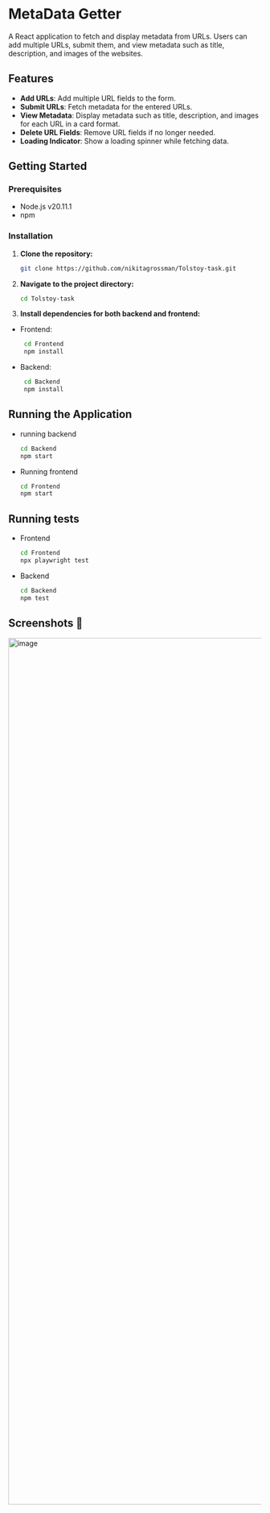 # MetaData Getter

A React application to fetch and display metadata from URLs. Users can add multiple URLs, submit them, and view metadata such as title, description, and images of the websites.

## Features

- **Add URLs**: Add multiple URL fields to the form.
- **Submit URLs**: Fetch metadata for the entered URLs.
- **View Metadata**: Display metadata such as title, description, and images for each URL in a card format.
- **Delete URL Fields**: Remove URL fields if no longer needed.
- **Loading Indicator**: Show a loading spinner while fetching data.

## Getting Started

### Prerequisites

- Node.js v20.11.1
- npm

### Installation

1. **Clone the repository:**

   ```bash
   git clone https://github.com/nikitagrossman/Tolstoy-task.git

2. **Navigate to the project directory:**

   ```bash
   cd Tolstoy-task
   
3. **Install dependencies for both backend and frontend:**
   
 - Frontend:
      
   ```bash
    cd Frontend
    npm install

 - Backend:
    
   ```bash
    cd Backend
    npm install

## Running the Application
  - running backend
    
     ```bash
    cd Backend
    npm start
     
- Running frontend 

  ```bash
  cd Frontend
  npm start

## Running tests
- Frontend

  ```bash
  cd Frontend
  npx playwright test

- Backend
  
  ```bash
  cd Backend
  npm test
## Screenshots 📸
<img width="1722" alt="image" src="https://github.com/user-attachments/assets/3540005a-63c4-4c50-bf7c-4b63ed905a66">

